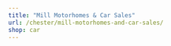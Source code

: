 ```yaml
---
title: "Mill Motorhomes & Car Sales"
url: /chester/mill-motorhomes-and-car-sales/
shop: car
---
```

